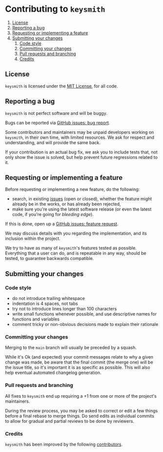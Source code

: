 # Contributing to `keysmith`

1. [License](#license)
1. [Reporting a bug](#reporting-a-bug)
1. [Requesting or implementing a feature](#requesting-or-implementing-a-feature)
1. [Submitting your changes](#submitting-your-changes)
   1. [Code style](#code-style)
   1. [Committing your changes](#committing-your-changes)
   1. [Pull requests and branching](#pull-requests-and-branching)
   1. [Credits](#credits)

## License

`keysmith` is licensed under the [MIT License](LICENSE.md), for all code.

## Reporting a bug

`keysmith` is not perfect software and will be buggy.

Bugs can be reported via
[GitHub issues: bug report](https://github.com/eproxus/keysmith/issues/new?template=bug_report.md).

Some contributors and maintainers may be unpaid developers working on
`keysmith`, in their own time, with limited resources. We ask for respect and
understanding, and will provide the same back.

If your contribution is an actual bug fix, we ask you to include tests that, not
only show the issue is solved, but help prevent future regressions related to
it.

## Requesting or implementing a feature

Before requesting or implementing a new feature, do the following:

- search, in existing [issues](https://github.com/eproxus/keysmith/issues)
  (open or closed), whether the feature might already be in the works, or has
  already been rejected,
- make sure you're using the latest software release (or even the latest code,
  if you're going for _bleeding edge_).

If this is done, open up a
[GitHub issues: feature request](https://github.com/eproxus/keysmith/issues/new?template=feature_request.md).

We may discuss details with you regarding the implementation, and its inclusion
within the project.

We try to have as many of `keysmith`'s features tested as possible. Everything
that a user can do, and is repeatable in any way, should be tested, to guarantee
backwards compatible.

## Submitting your changes

### Code style

- do not introduce trailing whitespace
- indentation is 4 spaces, not tabs
- try not to introduce lines longer than 100 characters
- write small functions whenever possible, and use descriptive names for
  functions and variables
- comment tricky or non-obvious decisions made to explain their rationale

### Committing your changes

Merging to the `main` branch will usually be preceded by a squash.

While it's Ok (and expected) your commit messages relate to why a given change
was made, be aware that the final commit (the merge one) will be the issue
title, so it's important it is as specific as possible. This will also help
eventual automated changelog generation.

### Pull requests and branching

All fixes to `keysmith` end up requiring a +1 from one or more of the project's
maintainers.

During the review process, you may be asked to correct or edit a few things
before a final rebase to merge things. Do send edits as individual commits to
allow for gradual and partial reviews to be done by reviewers.

### Credits

`keysmith` has been improved by the following
[contributors](https://github.com/eproxus/keysmith/graphs/contributors).
